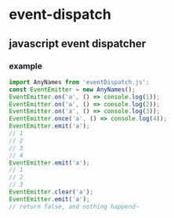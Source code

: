 # event-dispatch

## javascript event dispatcher

### example

```javascript
import AnyNames from 'eventDispatch.js';
const EventEmitter = new AnyNames();
EventEmitter.on('a', () => console.log(1));
EventEmitter.on('a', () => console.log(2));
EventEmitter.on('a', () => console.log(3));
EventEmitter.once('a', () => console.log(4));
EventEmitter.emit('a');
// 1
// 2
// 3
// 4
EventEmitter.emit('a');
// 1
// 2
// 3
EventEmitter.clear('a');
EventEmitter.emit('a');
// return false, and nothing happend~
```
